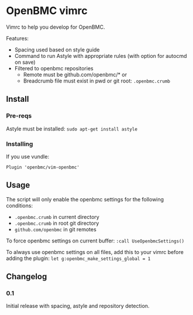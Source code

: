 # OpenBMC vimrc #

Vimrc to help you develop for OpenBMC.

Features:
* Spacing used based on style guide
* Command to run Astyle with appropriate rules (with option for autocmd on save)
* Filtered to openbmc repositories
  * Remote must be github.com/openbmc/\* or
  * Breadcrumb file must exist in pwd or git root: `.openbmc.crumb`

## Install ##

### Pre-reqs ###
Astyle must be installed: `sudo apt-get install astyle`

### Installing ###

If you use vundle:
```
Plugin 'openbmc/vim-openbmc'
```

## Usage ##

The script will only enable the openbmc settings for the following conditions:
* `.openbmc.crumb` in current directory
* `.openbmc.crumb` in root git directory
* `github.com/openbmc` in git remotes

To force openbmc settings on current buffer: `:call UseOpenbmcSettings()`

To always use openbmc settings on all files, add this to your vimrc before
adding the plugin: `let g:openbmc_make_settings_global = 1`

## Changelog ##

### 0.1 ###

Initial release with spacing, astyle and repository detection.

